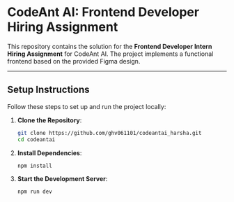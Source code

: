 # CodeAnt AI: Frontend Developer Hiring Assignment

This repository contains the solution for the **Frontend Developer Intern Hiring Assignment** for CodeAnt AI. The project implements a functional frontend based on the provided Figma design.

---

## Setup Instructions

Follow these steps to set up and run the project locally:

1. **Clone the Repository**:
   ```bash
   git clone https://github.com/ghv061101/codeantai_harsha.git
   cd codeantai
2.  **Install Dependencies**:
    ```bash
    npm install
3.  **Start the Development Server**:
    ```bash
    npm run dev   
    

